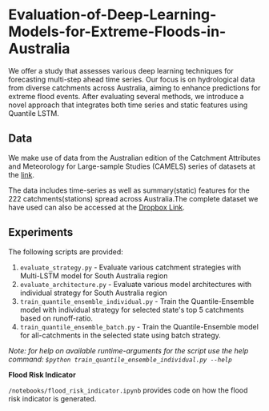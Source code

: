 
# Evaluation-of-Deep-Learning-Models-for-Extreme-Floods-in-Australia


We offer a study that assesses various deep learning techniques for forecasting multi-step ahead time series. Our focus is on hydrological data from diverse catchments across Australia, aiming to enhance predictions for extreme flood events. After evaluating several methods, we introduce a novel approach that integrates both time series and static features using Quantile LSTM.


## Data

We make use of data from the Australian edition of the Catchment Attributes and Meteorology for Large-sample Studies (CAMELS) series of datasets at the [link](https://doi.pangaea.de/10.1594/PANGAEA.921850). 

The data includes time-series as well as summary(static) features for the 222 catchments(stations) spread across Australia.The complete dataset we have used can also be accessed at the [Dropbox Link](https://www.dropbox.com/home/Evaluation-of-Deep-Learning-Models-for-Extreme-Floods-in-Australia%3A%20Data). 

<!-- ## Code

We include a structured code for the datasets used. The code contains comments to guide through the multiple stages of experiments. The python notebook for implementation can be found at: 
[Data Processing](https://github.com/DARE-ML/streamflow-floods/blob/main/data_processing.ipynb) and [Model and Architecture Building](https://github.com/DARE-ML/streamflow-floods/blob/main/models_architectures.ipynb) -->

## Experiments

The following scripts are provided:

1. `evaluate_strategy.py` - Evaluate various catchment strategies with Multi-LSTM model for South Australia region
2. `evaluate_architecture.py` - Evaluate various model architectures with individual strategy for South Australia region
3. `train_quantile_ensemble_individual.py` - Train the Quantile-Ensemble model with individual strategy for selected state's top 5 catchments based on runoff-ratio.
4. `train_quantile_ensemble_batch.py` - Train the Quantile-Ensemble model for all-catchments in the selected state using batch strategy.


*Note: for help on available runtime-arguments for the script use the help command: `$python train_quantile_ensemble_individual.py --help`* 

**Flood Risk Indicator**

`/notebooks/flood_risk_indicator.ipynb` provides code on how the flood risk indicator is generated.
